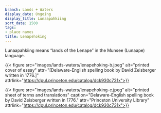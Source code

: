 ```yaml
---
branch: Lands + Waters
display_date: Ongoing
display_title: Lunaapahkiing
sort_date: 1500
tags:
- place names
title: Lenapehoking
---
```


﻿Lunaapahkiing means “lands of the Lenape” in the Munsee (Lunaape) language.
 
 
 {{< figure src="images/lands-waters/lenapehoking-b.jpeg" alt="printed cover of essay" attr="[Delaware-English spelling book by David Zeisberger written in 1776.]" attrlink="https://dpul.princeton.edu/catalog/dck930c731x">}}
 
 
 {{< figure src="images/lands-waters/lenapehoking-c.jpeg" alt="printed sheet of terms and translations" caption="Delaware-English spelling book by David Zeisberger written in 1776." attr="Princeton University Library" attrlink="https://dpul.princeton.edu/catalog/dck930c731x">}}
